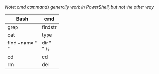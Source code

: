 *Note: cmd commands generally work in PowerShell, but not the other way*

**Bash** | **cmd**
--- | --- 
grep | findstr 
cat | type 
find -name "<search term>" | dir "<search term>" /s 
cd | cd 
rm | del 

